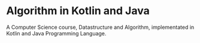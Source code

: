 # Algorithm in Kotlin and Java

A Computer Science course, Datastructure and Algorithm, implementated in Kotlin and Java Programming Language.
